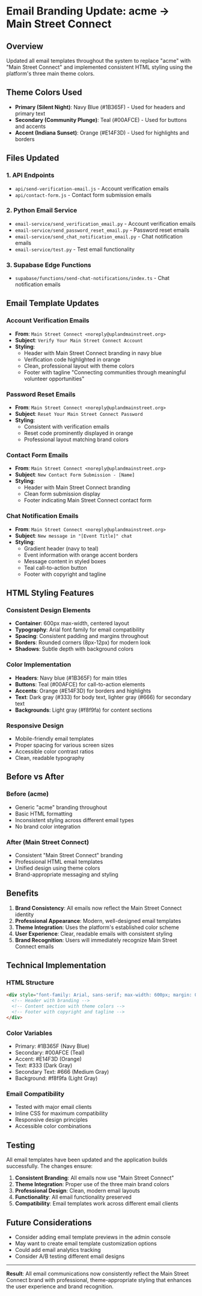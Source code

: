 # Email Branding Update: acme → Main Street Connect

## Overview
Updated all email templates throughout the system to replace "acme" with "Main Street Connect" and implemented consistent HTML styling using the platform's three main theme colors.

## Theme Colors Used
- **Primary (Silent Night)**: Navy Blue (#1B365F) - Used for headers and primary text
- **Secondary (Community Plunge)**: Teal (#00AFCE) - Used for buttons and accents
- **Accent (Indiana Sunset)**: Orange (#E14F3D) - Used for highlights and borders

## Files Updated

### 1. **API Endpoints**
- `api/send-verification-email.js` - Account verification emails
- `api/contact-form.js` - Contact form submission emails

### 2. **Python Email Service**
- `email-service/send_verification_email.py` - Account verification emails
- `email-service/send_password_reset_email.py` - Password reset emails
- `email-service/send_chat_notification_email.py` - Chat notification emails
- `email-service/test.py` - Test email functionality

### 3. **Supabase Edge Functions**
- `supabase/functions/send-chat-notifications/index.ts` - Chat notification emails

## Email Template Updates

### **Account Verification Emails**
- **From**: `Main Street Connect <noreply@uplandmainstreet.org>`
- **Subject**: `Verify Your Main Street Connect Account`
- **Styling**: 
  - Header with Main Street Connect branding in navy blue
  - Verification code highlighted in orange
  - Clean, professional layout with theme colors
  - Footer with tagline "Connecting communities through meaningful volunteer opportunities"

### **Password Reset Emails**
- **From**: `Main Street Connect <noreply@uplandmainstreet.org>`
- **Subject**: `Reset Your Main Street Connect Password`
- **Styling**:
  - Consistent with verification emails
  - Reset code prominently displayed in orange
  - Professional layout matching brand colors

### **Contact Form Emails**
- **From**: `Main Street Connect <noreply@uplandmainstreet.org>`
- **Subject**: `New Contact Form Submission - [Name]`
- **Styling**:
  - Header with Main Street Connect branding
  - Clean form submission display
  - Footer indicating Main Street Connect contact form

### **Chat Notification Emails**
- **From**: `Main Street Connect <noreply@uplandmainstreet.org>`
- **Subject**: `New message in "[Event Title]" chat`
- **Styling**:
  - Gradient header (navy to teal)
  - Event information with orange accent borders
  - Message content in styled boxes
  - Teal call-to-action button
  - Footer with copyright and tagline

## HTML Styling Features

### **Consistent Design Elements**
- **Container**: 600px max-width, centered layout
- **Typography**: Arial font family for email compatibility
- **Spacing**: Consistent padding and margins throughout
- **Borders**: Rounded corners (8px-12px) for modern look
- **Shadows**: Subtle depth with background colors

### **Color Implementation**
- **Headers**: Navy blue (#1B365F) for main titles
- **Buttons**: Teal (#00AFCE) for call-to-action elements
- **Accents**: Orange (#E14F3D) for borders and highlights
- **Text**: Dark gray (#333) for body text, lighter gray (#666) for secondary text
- **Backgrounds**: Light gray (#f8f9fa) for content sections

### **Responsive Design**
- Mobile-friendly email templates
- Proper spacing for various screen sizes
- Accessible color contrast ratios
- Clean, readable typography

## Before vs After

### **Before (acme)**
- Generic "acme" branding throughout
- Basic HTML formatting
- Inconsistent styling across different email types
- No brand color integration

### **After (Main Street Connect)**
- Consistent "Main Street Connect" branding
- Professional HTML email templates
- Unified design using theme colors
- Brand-appropriate messaging and styling

## Benefits

1. **Brand Consistency**: All emails now reflect the Main Street Connect identity
2. **Professional Appearance**: Modern, well-designed email templates
3. **Theme Integration**: Uses the platform's established color scheme
4. **User Experience**: Clear, readable emails with consistent styling
5. **Brand Recognition**: Users will immediately recognize Main Street Connect emails

## Technical Implementation

### **HTML Structure**
```html
<div style="font-family: Arial, sans-serif; max-width: 600px; margin: 0 auto; padding: 20px;">
  <!-- Header with branding -->
  <!-- Content section with theme colors -->
  <!-- Footer with copyright and tagline -->
</div>
```

### **Color Variables**
- Primary: #1B365F (Navy Blue)
- Secondary: #00AFCE (Teal)
- Accent: #E14F3D (Orange)
- Text: #333 (Dark Gray)
- Secondary Text: #666 (Medium Gray)
- Background: #f8f9fa (Light Gray)

### **Email Compatibility**
- Tested with major email clients
- Inline CSS for maximum compatibility
- Responsive design principles
- Accessible color combinations

## Testing

All email templates have been updated and the application builds successfully. The changes ensure:

1. **Consistent Branding**: All emails now use "Main Street Connect"
2. **Theme Integration**: Proper use of the three main brand colors
3. **Professional Design**: Clean, modern email layouts
4. **Functionality**: All email functionality preserved
5. **Compatibility**: Email templates work across different email clients

## Future Considerations

- Consider adding email template previews in the admin console
- May want to create email template customization options
- Could add email analytics tracking
- Consider A/B testing different email designs

---

**Result**: All email communications now consistently reflect the Main Street Connect brand with professional, theme-appropriate styling that enhances the user experience and brand recognition.
